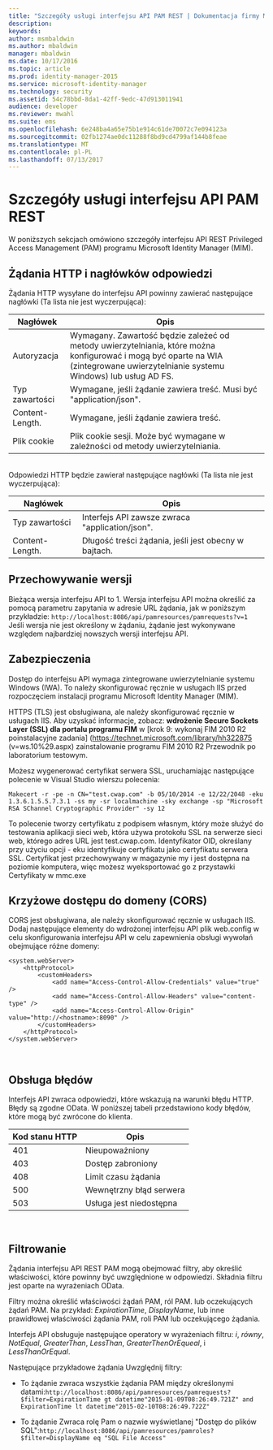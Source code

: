```yaml
---
title: "Szczegóły usługi interfejsu API PAM REST | Dokumentacja firmy Microsoft"
description: 
keywords: 
author: msmbaldwin
ms.author: mbaldwin
manager: mbaldwin
ms.date: 10/17/2016
ms.topic: article
ms.prod: identity-manager-2015
ms.service: microsoft-identity-manager
ms.technology: security
ms.assetid: 54c78bbd-8da1-42ff-9edc-47d913011941
audience: developer
ms.reviewer: mwahl
ms.suite: ems
ms.openlocfilehash: 6e248ba4a65e75b1e914c61de70072c7e094123a
ms.sourcegitcommit: 02fb1274ae0dc11288f8bd9cd4799af144b8feae
ms.translationtype: MT
ms.contentlocale: pl-PL
ms.lasthandoff: 07/13/2017
---
```

# <a name="pam-rest-api-service-details"></a>Szczegóły usługi interfejsu API PAM REST
W poniższych sekcjach omówiono szczegóły interfejsu API REST Privileged Access Management (PAM) programu Microsoft Identity Manager (MIM).

## <a name="http-request-and-response-headers"></a>Żądania HTTP i nagłówków odpowiedzi

Żądania HTTP wysyłane do interfejsu API powinny zawierać następujące nagłówki (Ta lista nie jest wyczerpująca):

Nagłówek | Opis
-------|------------
Autoryzacja | Wymagany. Zawartość będzie zależeć od metody uwierzytelniania, które można konfigurować i mogą być oparte na WIA (zintegrowane uwierzytelnianie systemu Windows) lub usług AD FS.
Typ zawartości | Wymagane, jeśli żądanie zawiera treść. Musi być "application/json".
Content-Length. | Wymagane, jeśli żądanie zawiera treść. 
Plik cookie | Plik cookie sesji. Może być wymagane w zależności od metody uwierzytelniania.
<br/>
Odpowiedzi HTTP będzie zawierał następujące nagłówki (Ta lista nie jest wyczerpująca):

Nagłówek | Opis
-------|------------
Typ zawartości | Interfejs API zawsze zwraca "application/json".
Content-Length. | Długość treści żądania, jeśli jest obecny w bajtach.

## <a name="versioning"></a>Przechowywanie wersji 
Bieżąca wersja interfejsu API to 1. Wersja interfejsu API można określić za pomocą parametru zapytania w adresie URL żądania, jak w poniższym przykładzie: `http://localhost:8086/api/pamresources/pamrequests?v=1` Jeśli wersja nie jest określony w żądaniu, żądanie jest wykonywane względem najbardziej nowszych wersji interfejsu API. 

## <a name="security"></a>Zabezpieczenia 
Dostęp do interfejsu API wymaga zintegrowane uwierzytelnianie systemu Windows (IWA). To należy skonfigurować ręcznie w usługach IIS przed rozpoczęciem instalacji programu Microsoft Identity Manager (MIM).

HTTPS (TLS) jest obsługiwana, ale należy skonfigurować ręcznie w usługach IIS. Aby uzyskać informacje, zobacz: **wdrożenie Secure Sockets Layer (SSL) dla portalu programu FIM** w [krok 9: wykonaj FIM 2010 R2 poinstalacyjne zadania] (https://technet.microsoft.com/library/hh322875 (v=ws.10%29.aspx) zainstalowanie programu FIM 2010 R2 Przewodnik po laboratorium testowym. 

Możesz wygenerować certyfikat serwera SSL, uruchamiając następujące polecenie w Visual Studio wierszu polecenia:
```
Makecert -r -pe -n CN="test.cwap.com" -b 05/10/2014 -e 12/22/2048 -eku 1.3.6.1.5.5.7.3.1 -ss my -sr localmachine -sky exchange -sp "Microsoft RSA SChannel Cryptographic Provider" -sy 12
```
 
To polecenie tworzy certyfikatu z podpisem własnym, który może służyć do testowania aplikacji sieci web, która używa protokołu SSL na serwerze sieci web, którego adres URL jest test.cwap.com. Identyfikator OID, określany przy użyciu opcji - eku identyfikuje certyfikatu jako certyfikatu serwera SSL. Certyfikat jest przechowywany w magazynie my i jest dostępna na poziomie komputera, więc możesz wyeksportować go z przystawki Certyfikaty w mmc.exe

## <a name="cross-domain-access-cors"></a>Krzyżowe dostępu do domeny (CORS) 
CORS jest obsługiwana, ale należy skonfigurować ręcznie w usługach IIS. Dodaj następujące elementy do wdrożonej interfejsu API plik web.config w celu skonfigurowania interfejsu API w celu zapewnienia obsługi wywołań obejmujące różne domeny: 

```
<system.webServer>       
    <httpProtocol> 
        <customHeaders> 
            <add name="Access-Control-Allow-Credentials" value="true"  /> 
            <add name="Access-Control-Allow-Headers" value="content-type" /> 
            <add name="Access-Control-Allow-Origin" value="http://<hostname>:8090" /> 
        </customHeaders> 
    </httpProtocol> 
</system.webServer> 
```
<br/>

## <a name="error-handling"></a>Obsługa błędów 
Interfejs API zwraca odpowiedzi, które wskazują na warunki błędu HTTP. Błędy są zgodne OData. W poniższej tabeli przedstawiono kody błędów, które mogą być zwrócone do klienta.

Kod stanu HTTP | Opis
-----------------|------------
401 | Nieupoważniony 
403 | Dostęp zabroniony 
408 | Limit czasu żądania   
500 | Wewnętrzny błąd serwera 
503 | Usługa jest niedostępna 
<br/>

## <a name="filtering"></a>Filtrowanie 
Żądania interfejsu API REST PAM mogą obejmować filtry, aby określić właściwości, które powinny być uwzględnione w odpowiedzi. Składnia filtru jest oparte na wyrażeniach OData.

Filtry można określić właściwości żądań PAM, ról PAM. lub oczekujących żądań PAM. Na przykład: *ExpirationTime*, *DisplayName*, lub inne prawidłowej właściwości żądania PAM, roli PAM lub oczekującego żądania.

Interfejs API obsługuje następujące operatory w wyrażeniach filtru: *i*, *równy*, *NotEqual*, *GreaterThan*, *LessThan*, *GreaterThenOrEqueal*, i *LessThanOrEqual*. 

Następujące przykładowe żądania Uwzględnij filtry:

- To żądanie zwraca wszystkie żądania PAM między określonymi datami:`http://localhost:8086/api/pamresources/pamrequests?$filter=ExpirationTime gt datetime"2015-01-09T08:26:49.721Z" and ExpirationTime lt datetime"2015-02-10T08:26:49.722Z" `
 
- To żądanie Zwraca rolę Pam o nazwie wyświetlanej "Dostęp do plików SQL":`http://localhost:8086/api/pamresources/pamroles?$filter=DisplayName eq "SQL File Access" `
